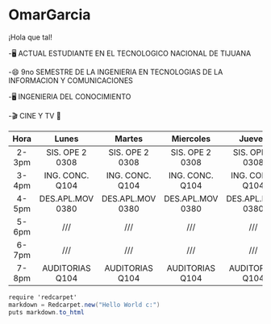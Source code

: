 
# OmarGarcia
¡Hola que tal!

-🖥 ACTUAL ESTUDIANTE EN EL TECNOLOGICO NACIONAL DE TIJUANA

-😄 9no SEMESTRE DE LA INGENIERIA EN TECNOLOGIAS DE LA INFORMACION Y COMUNICACIONES

-🖥️ INGENIERIA DEL CONOCIMIENTO 

-🎬 CINE Y TV 🤍

| Hora  | Lunes           | Martes          | Miercoles        | Jueves           | Viernes         |
|:-----:|:---------------:|:---------------:|:----------------:|:----------------:|:---------------:|
| 2-3pm | SIS. OPE 2 0308 | SIS. OPE 2 0308  | SIS. OPE 2 0308   | SIS. OPE 2 0308   | SIS. OPE 2 0308  |
| 3-4pm | ING. CONC. Q104 | ING. CONC. Q104 | ING. CONC. Q104  | ING. CONC. Q104  |       ///       |
| 4-5pm |DES.APL.MOV 0380 |DES.APL.MOV 0380 |DES.APL.MOV 0380  |DES.APL.MOV 0380  |DES.APL.MOV 0380 |
| 5-6pm |       ///       |        ///      |       ///        |       ///        |       ///       |
| 6-7pm |       ///       |       ///       |       ///        |      ///         |       ///       |
| 7-8pm | AUDITORIAS Q104 | AUDITORIAS Q104 | AUDITORIAS Q104  | AUDITORIAS Q104  |       ///       |


```C#
require 'redcarpet'
markdown = Redcarpet.new("Hello World c:")
puts markdown.to_html
```
